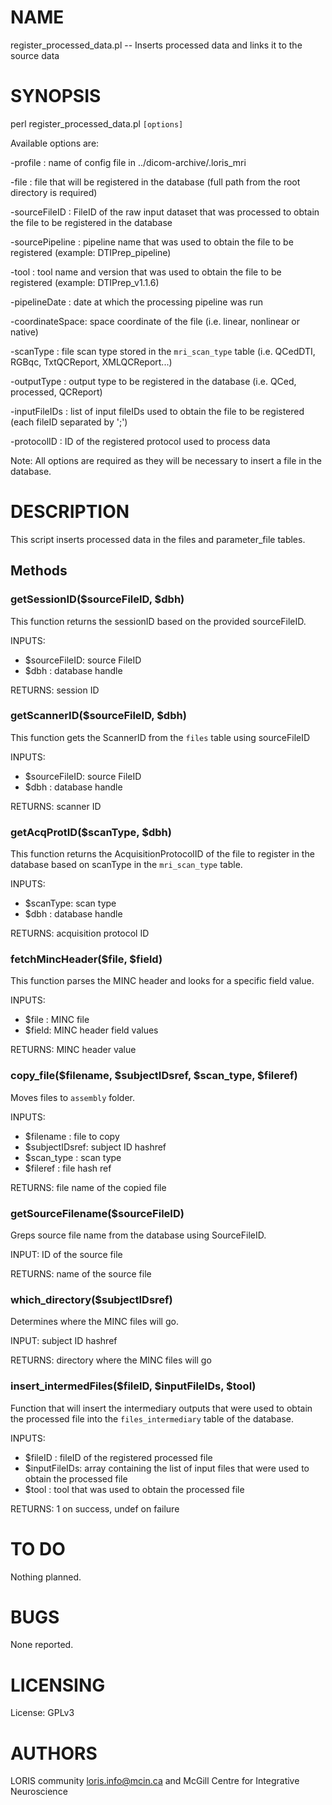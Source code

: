 # NAME

register\_processed\_data.pl -- Inserts processed data and links it to the source
data

# SYNOPSIS

perl register\_processed\_data.pl `[options]`

Available options are:

\-profile        : name of config file in ../dicom-archive/.loris\_mri

\-file           : file that will be registered in the database
                   (full path from the root directory is required)

\-sourceFileID   : FileID of the raw input dataset that was processed
                   to obtain the file to be registered in the database

\-sourcePipeline : pipeline name that was used to obtain the file to be
                   registered (example: DTIPrep\_pipeline)

\-tool           : tool name and version that was used to obtain the
                   file to be registered (example: DTIPrep\_v1.1.6)

\-pipelineDate   : date at which the processing pipeline was run

\-coordinateSpace: space coordinate of the file
                   (i.e. linear, nonlinear or native)

\-scanType       : file scan type stored in the `mri_scan_type` table
                   (i.e. QCedDTI, RGBqc, TxtQCReport, XMLQCReport...)

\-outputType     : output type to be registered in the database
                   (i.e. QCed, processed, QCReport)

\-inputFileIDs   : list of input fileIDs used to obtain the file to
                   be registered (each fileID separated by ';')

\-protocolID     : ID of the registered protocol used to process data

Note: All options are required as they will be necessary to insert a file in
the database.

# DESCRIPTION

This script inserts processed data in the files and parameter\_file tables.

## Methods

### getSessionID($sourceFileID, $dbh)

This function returns the sessionID based on the provided sourceFileID.

INPUTS:
  - $sourceFileID: source FileID
  - $dbh         : database handle

RETURNS: session ID

### getScannerID($sourceFileID, $dbh)

This function gets the ScannerID from the `files` table using sourceFileID

INPUTS:
  - $sourceFileID: source FileID
  - $dbh         : database handle

RETURNS: scanner ID

### getAcqProtID($scanType, $dbh)

This function returns the AcquisitionProtocolID of the file to register in the
database based on scanType in the `mri_scan_type` table.

INPUTS:
  - $scanType: scan type
  - $dbh     : database handle

RETURNS: acquisition protocol ID

### fetchMincHeader($file, $field)

This function parses the MINC header and looks for a specific field value.

INPUTS:
  - $file : MINC file
  - $field: MINC header field values

RETURNS: MINC header value

### copy\_file($filename, $subjectIDsref, $scan\_type, $fileref)

Moves files to `assembly` folder.

INPUTS:
  - $filename     : file to copy
  - $subjectIDsref: subject ID hashref
  - $scan\_type    : scan type
  - $fileref      : file hash ref

RETURNS: file name of the copied file

### getSourceFilename($sourceFileID)

Greps source file name from the database using SourceFileID.

INPUT: ID of the source file

RETURNS: name of the source file

### which\_directory($subjectIDsref)

Determines where the MINC files will go.

INPUT: subject ID hashref

RETURNS: directory where the MINC files will go

### insert\_intermedFiles($fileID, $inputFileIDs, $tool)

Function that will insert the intermediary outputs that were used to obtain the
processed file into the `files_intermediary` table of the database.

INPUTS:
  - $fileID      : fileID of the registered processed file
  - $inputFileIDs: array containing the list of input files that were
                    used to obtain the processed file
  - $tool        : tool that was used to obtain the processed file

RETURNS: 1 on success, undef on failure

# TO DO

Nothing planned.

# BUGS

None reported.

# LICENSING

License: GPLv3

# AUTHORS

LORIS community <loris.info@mcin.ca> and McGill Centre for Integrative Neuroscience
